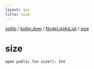 ```yaml
---
layout: api
title: size
---
```

[stdlib](../../index.html) / [kotlin.dom](../index.html) / [NodeListAsList](index.html) / [size](size.html)

# size

```
open public fun size(): Int
```
